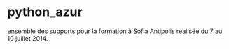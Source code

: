 python_azur
===========

ensemble des supports pour la formation à Sofia Antipolis réalisée du 7 au 10 juillet 2014.